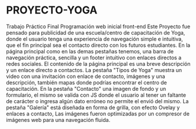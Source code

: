 # PROYECTO-YOGA
Trabajo Práctico Final Programación web inicial front-end
Este Proyecto fue pensado para publicidad de una escuela/centro de capacitación de Yoga, donde el usuario tenga una experiencia de navegación simple e intuitiva, que el fin principal sea el contacto directo con los futuros estudiantes.
En la página principal como en las demas pestañas tenemos, una barra de navegación práctica, sencilla y un footer intuitivo con enlaces directos a redes sociales.
El contenido de la página principal es una breve descripción y un enlace directo a contactos.
La pestaña "Tipos de Yoga" muestra un video con una invitación con enlace de contacto, imágenes y una descripción, también mapas donde podrías encontrar el centro de capacitación.
En la pestaña "Contacto" una imagen de fondo y un formulario, el mismo se valida con JS donde el usuario al tener un faltante de carácter o ingresa algún dato erróneo no permite el envió del mismo.
La pestaña "Galería" está diseñada en forma de grilla, con efecto Ovelay y enlaces a contacto, Las imágenes fueron optimizadas por un compresor de imágenes web para una navegación fluida.

